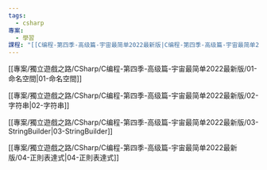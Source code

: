 ```yaml
---
tags:
  - csharp
專案:
  - 學習
課程: "[[C编程-第四季-高级篇-宇宙最简单2022最新版|C编程-第四季-高级篇-宇宙最简单2022最新版]]"
---
```

[[專案/獨立遊戲之路/CSharp/C编程-第四季-高级篇-宇宙最简单2022最新版/01-命名空間|01-命名空間]]

[[專案/獨立遊戲之路/CSharp/C编程-第四季-高级篇-宇宙最简单2022最新版/02-字符串|02-字符串]]

[[專案/獨立遊戲之路/CSharp/C编程-第四季-高级篇-宇宙最简单2022最新版/03-StringBuilder|03-StringBuilder]]

[[專案/獨立遊戲之路/CSharp/C编程-第四季-高级篇-宇宙最简单2022最新版/04-正則表達式|04-正則表達式]]

